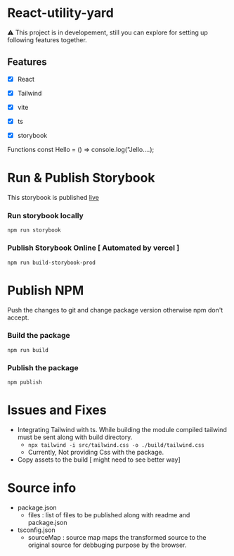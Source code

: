 # React-utility-yard
⚠️ This project is in developement, still you can explore for setting up following features together.

## Features
- [x] React
- [x] Tailwind
- [x] vite
- [x] ts
- [x] storybook


Functions 
const Hello = () => console.log("Jello....);

# Run & Publish Storybook
This storybook is published [live](https://react-utility-yard.vercel.app/)

### Run storybook locally
`npm run storybook`

### Publish Storybook Online [ Automated by vercel ]
`npm run build-storybook-prod`



# Publish NPM
Push the changes to git and change package version otherwise npm don't accept.
### Build the package
`npm run build`
### Publish the package
`npm publish`


# Issues and Fixes
- Integrating Tailwind with ts. While building the module compiled tailwind must be sent along with build directory.
  - `npx tailwind -i src/tailwind.css -o ./build/tailwind.css`
  - Currently, Not providing Css with the package.
- Copy assets to the build [ might need to see better way]

# Source info
 - package.json
   - files : list of files to be published along with readme and package.json
 - tsconfig.json
   - sourceMap : source map maps the transformed source to the original source for debbuging purpose by the browser.